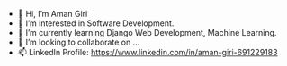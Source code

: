 - 👋 Hi, I’m Aman Giri
- 👀 I’m interested in Software Development.
- 🌱 I’m currently learning Django Web Development, Machine Learning.
- 💞️ I’m looking to collaborate on ...
- 📫 LinkedIn Profile: https://www.linkedin.com/in/aman-giri-691229183

<!---
AmanGiri007/AmanGiri007 is a ✨ special ✨ repository because its `README.md` (this file) appears on your GitHub profile.
You can click the Preview link to take a look at your changes.
--->
